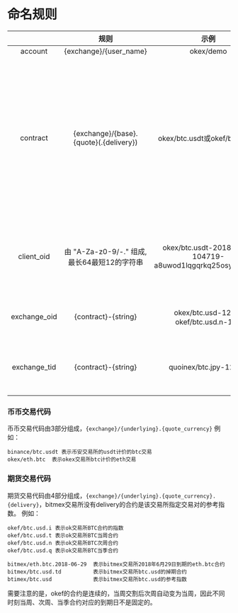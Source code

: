 
# 命名规则


| | 规则 | 示例 | 详细解释 |
|:---:|:---:|:---:|:---|
|account|{exchange}/{user_name} | okex/demo|
|contract|{exchange}/{base}.{quote}(.{delivery}) | okex/btc.usdt或okef/btc.usd.n | 普通币币交易和杠杆交易两个币种用点（.）分隔，用quote货币计价来买卖base货币。合约交易在两个币种之后还要添加[交割时间标识](#期货交易代码)。
|client_oid|由 "A-Za-z0-9/-." 组成,最长64最短12的字符串| okex/btc.usdt-20180524-104719-a8uwod1lqgqrkq25osy0lohcr9e |由用户指定或者由OneToken随机生成，用于追踪订单信息。
|exchange_oid|{contract}-{string}| okex/btc.usd-123或okef/btc.usd.n-123 |由交易所生成，用于追踪订单信息。
|exchange_tid|{contract}-{string}| quoinex/btc.jpy-12345|由交易所生成，用于追踪历史成交信息。

### 币币交易代码

币币交易代码由3部分组成，`{exchange}/{underlying}.{quote_currency}`
例如：
```
binance/btc.usdt 表示币安交易所的usdt计价的btc交易
okex/eth.btc  表示okex交易所btc计价的eth交易
```


### 期货交易代码

期货交易代码由4部分组成，`{exchange}/{underlying}.{quote_currency}.{delivery}`，bitmex交易所没有delivery的合约是该交易所指定交易对的参考指数。
例如：
```
okef/btc.usd.i 表示ok交易所BTC合约的指数
okef/btc.usd.t 表示ok交易所BTC当周合约
okef/btc.usd.n 表示ok交易所BTC次周合约
okef/btc.usd.q 表示ok交易所BTC当季合约

bitmex/eth.btc.2018-06-29  表示bitmex交易所2018年6月29日到期的eth.btc合约
bitmex/btc.usd.td          表示bitmex交易所btc.usd的掉期合约
btimex/btc.usd             表示bitmex交易所btc.usd的参考指数

```
需要注意的是，okef的合约是连续的，当周交割后次周自动变为当周，因此不同时刻当周、次周、当季合约对应的到期日不是固定的。
